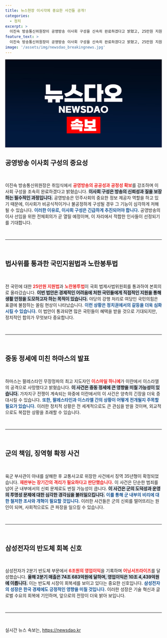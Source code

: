 ```yaml
---
title: 뉴스현장 이시각에 중요한 사건들 공개!
categories:
  - 정치
excerpt: >
  이진숙 방송통신위원장이 공영방송 이사회 구성을 신속히 완료하겠다고 밝혔고, 25만원 지원법과 노란봉투법이 통과되었습니다. 중동 정세 변화와 함께 삼성전자는 반도체 부문에서 큰 성과를 올렸습니다. 클릭하여 자세한 내용 확인해보세요!
feature_text: >
  이진숙 방송통신위원장이 공영방송 이사회 구성을 신속히 완료하겠다고 밝혔고, 25만원 지원법과 노란봉투법이 통과되었습니다. 중동 정세 변화와 함께 삼성전자는 반도체 부문에서 큰 성과를 올렸습니다. 클릭하여 자세한 내용 확인해보세요!
image: '/assets/img/newsdao_breakingnews.jpg'
---
```


<p><img src="/assets/img/newsdao_breakingnews.jpg" alt="pcversion 속보" /></p>

<h2 data-ke-size="size26">공영방송 이사회 구성의 중요성</h2>

<p data-ke-size="size16">&nbsp;</p>

<p>이진숙 방송통신위원장은 취임식에서 <b><span style="color: #ee2323;">공영방송의 공공성과 공정성 확보</span></b>를 강조하며 이사회 구성을 조속히 완료하겠다고 밝혔습니다. <b><span style="background-color: #21538527;">이사회 구성은 방송의 신뢰성과 질을 보장하는 필수적인 과정입니다.</span></b> 공영방송은 민주사회의 중요한 정보 제공자 역할을 하고 있기 때문에, 이사회가 비공식적이거나 불공정하게 구성될 경우 그 기능이 심각하게 저해될 수 있습니다. <b><span style="color: #1a5490;">이러한 이유로, 이사회 구성은 긴급하게 추진되어야 합니다.</span></b> 공영방송의 이사 선임을 위한 전체회의가 곧 열릴 예정이며, 이 자리에서 적합한 인사들이 선정되기를 기대합니다. </p>

<p data-ke-size="size16">&nbsp;</p>

<hr />

<p data-ke-size="size16">&nbsp;</p>

<h2 data-ke-size="size26">법사위를 통과한 국민지원법과 노란봉투법</h2>

<p data-ke-size="size16">&nbsp;</p>

<p>전 국민에 대한 <b><span style="color: #ee2323;">25만원 지원법</span></b>과 <b><span style="color: #ee2323;">노란봉투법</span></b>이 국회 법제사법위원회를 통과하여 본회의로 올라갔습니다. <b><span style="background-color: #21538527;">이번 법안은 경제적인 어려움에 처한 국민들에게 직접적인 지원을 통해 생활 안정을 도모하고자 하는 목적이 있습니다.</span></b> 야당의 강행 처리로 여당인 국민의힘은 표결에 불참하는 쏠림 현상이 나타났습니다. <b><span style="color: #1a5490;">이런 상황은 정치권에서의 갈등을 더욱 심화시킬 수 있습니다.</span></b> 이 법안이 통과되면 많은 국민들이 혜택을 받을 것으로 기대되지만, 정치적인 합의가 무엇보다 중요합니다.</p>

<p data-ke-size="size16">&nbsp;</p>

<hr />

<p data-ke-size="size16">&nbsp;</p>

<h2 data-ke-size="size26">중동 정세에 미친 하마스의 발표</h2>

<p data-ke-size="size16">&nbsp;</p>

<p>하마스는 팔레스타인 무장정파의 최고 지도자인 <b><span style="color: #ee2323;">이스마일 하니예</span></b>가 이란에서 이스라엘의 공격으로 사망했다고 밝혔습니다. <b><span style="background-color: #21538527;">이 사건은 중동 정세에 큰 영향을 미칠 가능성이 있습니다.</span></b> 가자지구 전쟁이 계속되는 와중에 이란에서의 이 사건은 양측의 긴장을 더욱 증대시킬 수 있습니다. <b><span style="color: #1a5490;">또한, 팔레스타인과 이스라엘 간의 상황이 어떻게 전개될지 주목할 필요가 있습니다.</span></b> 이러한 정치적 상황은 전 세계적으로도 큰 관심을 받을 것이며, 외교적으로도 복잡한 상황을 초래할 수 있습니다.</p>

<p data-ke-size="size16">&nbsp;</p>

<hr />

<p data-ke-size="size16">&nbsp;</p>

<h2 data-ke-size="size26">군의 책임, 징역형 확정 사건</h2>

<p data-ke-size="size16">&nbsp;</p>

<p>육군 부사관이 아내를 살해한 후 교통사고로 위장한 사건에서 징역 35년형이 확정되었습니다. <b><span style="color: #ee2323;">재판부는 장기간의 격리가 필요하다고 판단했습니다.</span></b> 이 사건은 단순한 범죄를 넘어 군 내부에서의 신뢰 문제로도 번질 가능성이 큽니다. <b><span style="background-color: #21538527;">이 사건은 군의 도덕성과 운영의 투명성 문제에 대한 심각한 경각심을 불러일으킵니다.</span></b> <b><span style="color: #1a5490;">이를 통해 군 내부의 비리에 대한 철저한 조사와 개혁이 필요할 것입니다.</span></b> 이러한 사건들은 군의 신뢰를 떨어뜨리는 원인이 되며, 사회적으로도 큰 파장을 일으킬 수 있습니다. </p>

<p data-ke-size="size16">&nbsp;</p>

<hr />

<p data-ke-size="size16">&nbsp;</p>

<h2 data-ke-size="size26">삼성전자의 반도체 회복 신호</h2>

<p data-ke-size="size16">&nbsp;</p>

<p>삼성전자가 2분기 반도체 부문에서 <b><span style="color: #ee2323;">6조원의 영업이익</span></b>을 기록하며 <b><span style="color: #ee2323;">어닝서프라이즈</span></b>를 달성했습니다. <b><span style="background-color: #21538527;">올해 2분기 매출은 74조 683억원에 달하며, 영업이익은 10조 4,439억원에 이릅니다.</span></b> 이는 반도체 시장이 회복세를 보이고 있다는 중요한 신호입니다. <b><span style="color: #1a5490;">삼성전자의 성장은 한국 경제에도 긍정적인 영향을 미칠 것입니다.</span></b> 이러한 성장은 기술 혁신과 글로벌 수요의 회복에 기인하며, 앞으로의 전망이 더욱 밝아 보입니다. </p>

<p data-ke-size="size16">&nbsp;</p>

<hr />

<p data-ke-size="size16">&nbsp;</p>
실시간 뉴스 속보는, <a href="https://newsdao.kr" rel="dofollow">https://newsdao.kr</a>


